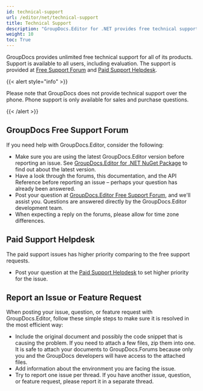 ```yaml
---
id: technical-support
url: /editor/net/technical-support
title: Technical Support
description: "GroupDocs.Editor for .NET provides free technical support available to all users. Please report your question, issue, or feature request using GroupDocs Free Support Forum."
weight: 10
toc: True
---
```


GroupDocs provides unlimited free technical support for all of its products. Support is available to all users, including evaluation. The support is provided at [Free Support Forum](https://forum.groupdocs.com/) and [Paid Support Helpdesk](https://helpdesk.groupdocs.com/).

{{< alert style="info" >}}

Please note that GroupDocs does not provide technical support over the phone. Phone support is only available for sales and purchase questions.

{{< /alert >}}

## GroupDocs Free Support Forum

If you need help with GroupDocs.Editor, consider the following:

* Make sure you are using the latest GroupDocs.Editor version before reporting an issue. See [GroupDocs.Editor for .NET NuGet Package](https://www.nuget.org/packages/GroupDocs.Editor/) to find out about the latest version.
* Have a look through the forums, this documentation, and the API Reference before reporting an issue – perhaps your question has already been answered.
* Post your question at [GroupDocs.Editor Free Support Forum](https://forum.groupdocs.com/c/editor), and we'll assist you. Questions are answered directly by the GroupDocs.Editor development team.
* When expecting a reply on the forums, please allow for time zone differences.

## Paid Support Helpdesk

The paid support issues has higher priority comparing to the free support requests.

* Post your question at the [Paid Support Helpdesk](https://helpdesk.groupdocs.com/) to set higher priority for the issue.

## Report an Issue or Feature Request

When posting your issue, question, or feature request with GroupDocs.Editor, follow these simple steps to make sure it is resolved in the most efficient way:

* Include the original document and possibly the code snippet that is causing the problem. If you need to attach a few files, zip them into one. It is safe to attach your documents to GroupDocs.Forums because only you and the GroupDocs developers will have access to the attached files.
* Add information about the environment you are facing the issue.
* Try to report one issue per thread. If you have another issue, question, or feature request, please report it in a separate thread.
